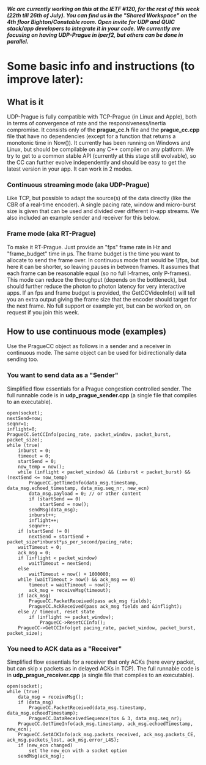 ***We are currently working on this at the IETF #120, for the rest of this week (22th till 26th of July). You can find us in the "Shared Workspace" on the 4th floor Bighton/Constable room.
Open invite for UDP and QUIC stack/app developers to integrate it in your code. We currently are focusing on having UDP-Prague in iperf2, but others can be done in parallel.***

# Some basic info and instructions (to improve later):

## What is it
UDP-Prague is fully compatible with TCP-Prague (in Linux and Apple), both in terms of convergence of rate and the responsiveness/inertia compromise.
It consists only of the **prague_cc.h** file and the **prague_cc.cpp** file that have no dependencies (except for a function that returns a monotonic time in Now()).
It currently has been running on Windows and Linux, but should be compilable on any C++ compiler on any platform. 
We try to get to a common stable API (currently at this stage still evolvable), so the CC can further evolve independently and should be easy to get the latest version in your app.
It can work in 2 modes.

### Continuous streaming mode (aka UDP-Prague)
Like TCP, but possible to adapt the source(s) of the data directly (like the CBR of a real-time encoder). A single pacing rate, window and micro-burst size is given that can be used and divided over different in-app streams.
We also included an example sender and receiver for this below.  

### Frame mode (aka RT-Prague)
To make it RT-Prague. Just provide an "fps" frame rate in Hz and "frame_budget" time in µs. The frame budget is the time you want to allocate to send the frame over. In continuous mode that would be 1/fps, but here it can be shorter, so leaving pauses in between frames. It assumes that each frame can be reasonable equal (so no full I-frames, only P-frames). This mode can reduce the throughput (depends on the bottleneck), but should further reduce the photon to photon latency for very interactive apps. If an fps and frame budget is provided, the GetCCVideoInfo() will tell you an extra output giving the frame size that the encoder should target for the next frame. No full support or example yet, but can be worked on, on request if you join this week.  

## How to use continuous mode (examples)
Use the PragueCC object as follows in a sender and a receiver in continuous mode. The same object can be used for bidirectionally data sending too.

### You want to send data as a "Sender"
Simplified flow essentials for a Prague congestion controlled sender. The full runnable code is in **udp_prague_sender.cpp** (a single file that compiles to an executable).
```
open(socket);
nextSend=now;
seqnr=1;
inflight=0;
PragueCC.GetCCInfo(pacing_rate, packet_window, packet_burst, packet_size);
while (true)
    inburst = 0;
    timeout = 0;
    startSend = 0;
    now_temp = now();
    while (inflight < packet_window) && (inburst < packet_burst) && (nextSend <= now_temp)
        PragueCC.getTimeInfo(data_msg.timestamp, data_msg.echoed_timestamp, data_msg.seq_nr, new_ecn)
        data_msg.payload = 0; // or other content
        if (startSend == 0)
            startSend = now();
        sendMsg(data_msg);
        inburst++;
        inflight++;
        seqnr++;
    if (startSend != 0)
        nextSend = startSend + packet_size*inburst*µs_per_second/pacing_rate;
    waitTimeout = 0;
    ack_msg = 0;
    if (inflight < packet_window)
        waitTimeout = nextSend;
    else
        waitTimeout = now() + 1000000;
    while (waitTimeout > now() && ack_msg == 0)
        timeout = waitTimeout – now();
        ack_msg = receiveMsg(timeout);
    if (ack_msg)
        PragueCC.PacketReceived(pass ack_msg fields);
        PragueCC.AckReceived(pass ack_msg fields and &inflight);
    else // timeout, reset state
        if (inflight >= packet_window);
            PragueCC->ResetCCInfo();
    PragueCC->GetCCInfo(get pacing_rate, packet_window, packet_burst, packet_size);
```

### You need to ACK data as a "Receiver"
Simplified flow essentials for a receiver that only ACKs (here every packet, but can skip x packets as in delayed ACKs in TCP). The full runnable code is in **udp_prague_receiver.cpp** (a single file that compiles to an executable).
```
open(socket);
while (true)
    data_msg = receiveMsg();
    if (data_msg)
        PragueCC.PacketReceived(data_msg.timestamp, data_msg.echoedTimestamp);
        PragueCC.DataReceivedSequence(tos & 3, data_msg.seq_nr);
    PragueCC.GetTimeInfo(ack_msg.timestamp, ack_msg.echoedTimestamp, new_ecn);
    PragueCC.GetACKInfo(ack_msg.packets_received, ack_msg.packets_CE, ack_msg.packets_lost, ack_msg.error_L4S);
    if (new_ecn changed)
        set the new_ecn with a socket option
    sendMsg(ack_msg);
```
